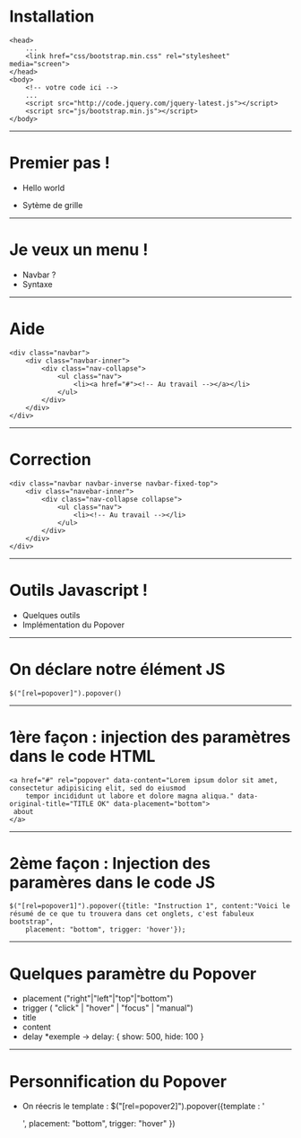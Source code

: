 # Installation

	<head>
		...
		<link href="css/bootstrap.min.css" rel="stylesheet" media="screen">
	</head>
	<body>
		<!-- votre code ici -->
		...
		<script src="http://code.jquery.com/jquery-latest.js"></script>
    	<script src="js/bootstrap.min.js"></script>
	</body>

---

# Premier pas !

*	<p>Hello world</p>
*	Sytème de grille

---

# Je veux un menu !

*	Navbar ?
*	Syntaxe

---

# Aide

	<div class="navbar">
		<div class="navbar-inner">
			<div class="nav-collapse">
				<ul class="nav">
					<li><a href="#"><!-- Au travail --></a></li>
				</ul>
			</div>
		</div>
	</div>

---

# Correction

	<div class="navbar navbar-inverse navbar-fixed-top">
		<div class="navebar-inner">
			<div class="nav-collapse collapse">
				<ul class="nav">
					<li><!-- Au travail --></li>
				</ul>
			</div>
		</div>
	</div>

---

# Outils Javascript !

* Quelques outils
* Implémentation du Popover

---

# On déclare notre élément JS

	$("[rel=popover]").popover()
	
---

# 1ère façon : injection des paramètres dans le code HTML

	<a href="#" rel="popover" data-content="Lorem ipsum dolor sit amet, consectetur adipisicing elit, sed do eiusmod
		tempor incididunt ut labore et dolore magna aliqua." data-original-title="TITLE OK" data-placement="bottom">
	 about
	</a>

---

# 2ème façon : Injection des paramères dans le code JS

	$("[rel=popover1]").popover({title: "Instruction 1", content:"Voici le résumé de ce que tu trouvera dans cet onglets, c'est fabuleux bootstrap",
    	placement: "bottom", trigger: 'hover'});
    	
---

# Quelques paramètre du Popover

* placement ("right"|"left"|"top"|"bottom")
* trigger ( "click" | "hover" | "focus" | "manual")
* title
* content
* delay
*exemple -> delay: { show: 500, hide: 100 }
	
---

# Personnification du Popover

* On réecris le template :
	$("[rel=popover2]").popover({template : '<div class="popover"><div class="arrow"></div>
		<div class="popover-inner"><div class="popover-content"><p></p></div></div></div>', placement: "bottom", trigger: "hover" })
	
